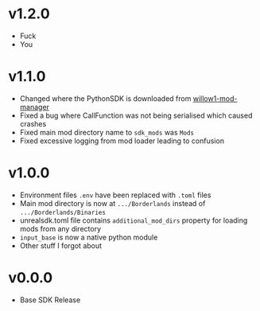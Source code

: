 
# v1.2.0

- Fuck
- You

# v1.1.0

- Changed where the PythonSDK is downloaded from [willow1-mod-manager](https://github.com/Ry0511/willow1-mod-manager/releases)
- Fixed a bug where CallFunction was not being serialised which caused crashes
- Fixed main mod directory name to `sdk_mods` was `Mods`
- Fixed excessive logging from mod loader leading to confusion

# v1.0.0

- Environment files `.env` have been replaced with `.toml` files
- Main mod directory is now at `.../Borderlands` instead of `.../Borderlands/Binaries`
- unrealsdk.toml file contains `additional_mod_dirs` property for loading mods from any directory
- `input_base` is now a native python module
- Other stuff I forgot about

# v0.0.0

- Base SDK Release